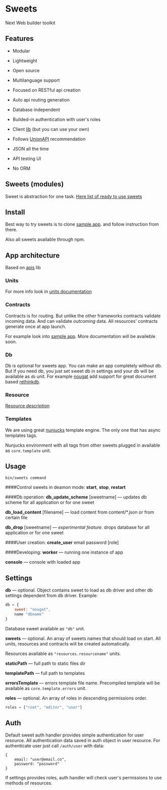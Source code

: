 # Sweets
Next Web builder toolkit

## Features

* Modular
* Lightweight
* Open source
* Multilanguage support
* Focused on RESTful api creation
* Auto api routing generation
* Database independent
* Builded-in authentication with user's roles

* Client [lib](http://github.com/swts/swts) (but you can use your own)
* Follows [UnionAPI](http://unionapi.org) recommendation
* JSON all the time
* API testing UI
* No ORM

## Sweets (modules)
Sweet is abstraction for one task.
[Here list of ready to use sweets](https://github.com/swts/sweets/blob/master/docs/sweets.md)

## Install

Best way to try sweets is to clone [sample app](https://github.com/swts/sample). and follow instruction from there.

Also all sweets available through npm.

## App architecture
Based on [apis](https://github.com/dimsmol/apis) lib
### Units
For more info look in [units documentation](https://github.com/dimsmol/units)
### Contracts
Contracts is for routing. But unlike the other frameworks contracts validate incoming data. And can validate *outcoming* data. All resources' contracts generate once at app launch.

For example look into [sample app](https://github.com/swts/sample).
More documentation will be availeble soon.

### Db
Db is optional for sweets app. You can make an app completely without db. But if you need db, you just set sweet db in settings and your db will be available as `db` unit. For example [nougat](https://github.com/swts/nougat) add support for great document based [rethinkdb](http://www.rethinkdb.com).

### Resource
[Resource description](https://github.com/swts/sweets/blob/master/docs/resource.md)

### Templates
We are using great [nunjucks](http://jlongster.github.io/nunjucks/) template engine. The only one that has async templates tags.

Nunjucks environment with all tags from other sweets plugged in available as `core.template` unit.

## Usage
    bin/sweets command

####Control sweets in deamon mode:
**start**,
**stop**,
**restart**

####Db operation:
**db_update_scheme** [sweetname]
— updates db scheme for all application or for one sweet

**db_load_content** [filename]
— load content from content/*.json or from certain file

**db_drop** [sweetname] 
— *experimental feature.* drops database for all application or for one sweet

####User creation:
**create_user** email password [role]

####Developing:
**worker**
— running one instance of app

**console**
— console with loaded app

## Settings
**db**
— optional. Object contains sweet to load as db driver and other db settings dependent from db driver. Example:
```js
db = {
    sweet: "nougat",
    name "dbname"
}
```
Database sweet available as `"db"` unit.

**sweets**
— optional. An array of sweets names that should load on start. All units, resources and contracts will be created automatically.

Resources available as `"resources.resourcename"` units.

**staticPath**
— full path to static files dir

**templatePath**
— full path to templates

**errorsTemplate**
— errors template file name. Precompiled template will be available as `core.template.errors` unit.

**roles**
— optional. An array of roles in descending permissions order.
```js
roles = ["root", "editor", "user"]
```

## Auth
Default sweet auth handler provides simple authentication for user resource. All authentication data saved in auth object in user resource. For authenticate user just call `/auth/user` with data: 
```
{
    email: "user@email.co",
    password: "password"    
}
```

If settings provides roles, auth handler will check user's permissions to use methods of resources.
